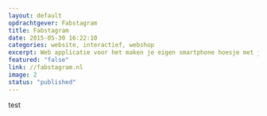 ```yaml
---
layout: default
opdrachtgever: Fabstagram
title: Fabstagram
date: 2015-05-30 16:22:10
categories: website, interactief, webshop
excerpt: Web applicatie voor het maken je eigen smartphone hoesje met je mooiste Instragram foto’s
featured: "false"
link: //fabstagram.nl
image: 2
status: "published"
---
```

test
